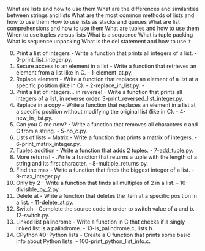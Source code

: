 What are lists and how to use them
What are the differences and similarities between strings and lists
What are the most common methods of lists and how to use them
How to use lists as stacks and queues
What are list comprehensions and how to use them
What are tuples and how to use them
When to use tuples versus lists
What is a sequence
What is tuple packing
What is sequence unpacking
What is the del statement and how to use it




0. Print a list of integers - Write a function that prints all integers of a list. - 0-print_list_integer.py.
1. Secure access to an element in a list - Write a function that retrieves an element from a list like in C. - 1-element_at.py.
2. Replace element - Write a function that replaces an element of a list at a specific position (like in C). - 2-replace_in_list.py. -
3. Print a list of integers... in reverse! - Write a function that prints all integers of a list, in reverse order. 3-print_reversed_list_integer.py.
4. Replace in a copy - Write a function that replaces an element in a list at a specific position without modifying the original list (like in C). - 4-new_in_list.py.
5. Can you C me now? - Write a function that removes all characters c and C from a string. - 5-no_c.py.
6. Lists of lists = Matrix - Write a function that prints a matrix of integers. - 6-print_matrix_integer.py.
7. Tuples addition - Write a function that adds 2 tuples. - 7-add_tuple.py.
8. More returns! - .Write a function that returns a tuple with the length of a string and its first character. - 8-multiple_returns.py.
9. Find the max - Write a function that finds the biggest integer of a list. - 9-max_integer.py.
10. Only by 2 - Write a function that finds all multiples of 2 in a list. - 10-divisible_by_2.py.
11. Delete at - Write a function that deletes the item at a specific position in a list. - 11-delete_at.py.
12. Switch - Complete the source code in order to switch value of a and b. - 12-switch.py.
13. Linked list palindrome - Write a function in C that checks if a singly linked list is a palindrome. - 13-is_palindrome.c, lists.h.
14. CPython #0: Python lists - Create a C function that prints some basic info about Python lists. - 100-print_python_list_info.c.
